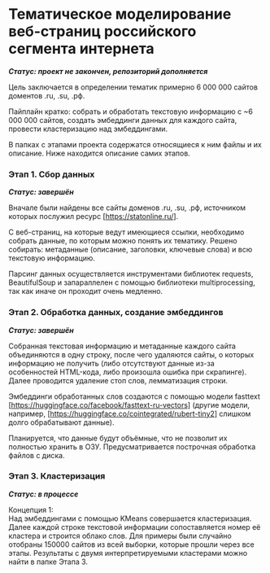 # Тематическое моделирование веб-страниц российского сегмента интернета
***Статус: проект не закончен, репозиторий дополняется***

Цель заключается в определении тематик примерно 6 000 000 сайтов доментов .ru, .su, .рф.

Пайплайн кратко: собрать и обработать текстовую информацию с ~6 000 000 сайтов, создать эмбеддинги данных для каждого сайта, провести кластеризацию над эмбеддингами.

В папках с этапами проекта содержатся относящиеся к ним файлы и их описание. Ниже находится описание самих этапов.

### Этап 1. Сбор данных
***Статус: завершён***

Вначале были найдены все сайты доменов .ru, .su, .рф, источником которых послужил ресурс [https://statonline.ru/].

С веб-страниц, на которые ведут имеющиеся ссылки, необходимо собрать данные, по которым можно понять их тематику. Решено собирать: метаданные (описание, заголовки, ключевые слова) и всю текстовую информацию. 

Парсинг данных осуществляется инструментами библиотек requests, BeautifulSoup и запараллелен с помощью библиотеки multiprocessing, так как иначе он проходит очень медленно.

### Этап 2. Обработка данных, создание эмбеддингов 
***Статус: завершён***

Собранная текстовая информацию и метаданные каждого сайта объединяются в одну строку, после чего удаляются сайты, о которых информацию не получить (либо отсутствуют данные из-за особенностей HTML-кода, либо произошла ошибка при скрапинге). Далее проводится удаление стоп слов, лемматизация строки.

Эмбеддинги обработанных слов создаются с помощью модели fasttext [https://huggingface.co/facebook/fasttext-ru-vectors] (другие модели, например, [https://huggingface.co/cointegrated/rubert-tiny2] слишком долго обрабатывают данные).

Планируется, что данные будут объёмные, что не позволит их полностью хранить в ОЗУ. Предусматривается построчная обработка файлов с диска.

### Этап 3. Кластеризация 
***Статус: в процессе***

Концепция 1:
<br>Над эмбеддингами с помощью KMeans совершается кластеризация. Далее каждой строке текстовой информации сопоставляется номер её кластера и строится облако слов. Для примеры были случайно отобраны 150000 сайтов из всей выборки, которые прошли через все этапы. Результаты с двумя интерпретируемыми кластерами можно найти в папке Этапа 3.<br/>






